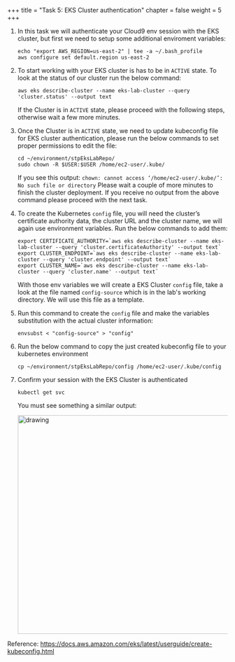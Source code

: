 +++ 
title = "Task 5: EKS Cluster authentication" 
chapter = false 
weight = 5 
+++

1. In this task we will authenticate your Cloud9 env session with the EKS cluster, but first we need to setup some additional enviroment variables:

	```
	echo "export AWS_REGION=us-east-2" | tee -a ~/.bash_profile
	aws configure set default.region us-east-2
	```

1. To start working with your EKS cluster is has to be in ```ACTIVE``` state. To look at the status of our cluster run the below command:

	```
	aws eks describe-cluster --name eks-lab-cluster --query 'cluster.status' --output text
	```

	If the Cluster is in ```ACTIVE``` state, please proceed with the following steps, otherwise wait a few more minutes.

1. Once the Cluster is in ```ACTIVE``` state, we need to update kubeconfig file for EKS cluster authentication, please run the below commands to set proper  permissions to edit the file:

	```
	cd ~/environment/stpEksLabRepo/
	sudo chown -R $USER:$USER /home/ec2-user/.kube/
	```

	If you see this output: `chown: cannot access ‘/home/ec2-user/.kube/’: No such file or directory`
	Please wait a couple of more minutes to finish the cluster deployment. If you receive no output from the above command please proceed with the next task.

1. To create the Kubernetes `config` file, you will need the cluster’s certificate authority data, the cluster URL and the cluster name, we will again use environment variables. Run the below commands to add them:

	```
	export CERTIFICATE_AUTHORITY=`aws eks describe-cluster --name eks-lab-cluster --query 'cluster.certificateAuthority' --output text`
	export CLUSTER_ENDPOINT=`aws eks describe-cluster --name eks-lab-cluster --query 'cluster.endpoint' --output text`
	export CLUSTER_NAME=`aws eks describe-cluster --name eks-lab-cluster --query 'cluster.name' --output text`
	```

	With those env variables we will create a EKS Cluster ```config``` file, take a look at the file named ```config-source``` which is in the lab's working directory. We will use this file as a template.

1. Run this command to create the ```config``` file and make the variables substitution with the actual cluster information:

	```
	envsubst < "config-source" > "config"
	```

1. Run the below command to copy the just created kubeconfig file to your kubernetes environment

	```
	cp ~/environment/stpEksLabRepo/config /home/ec2-user/.kube/config
	```

1. Confirm your session with the EKS Cluster is authenticated

	```
	kubectl get svc
	```

	You must see something a similar output:

	<img src="../readmeFiles/skitch.19.png" alt="drawing" width="500"/>

Reference: <a href="https://docs.aws.amazon.com/eks/latest/userguide/create-kubeconfig.html" target="_blank">https://docs.aws.amazon.com/eks/latest/userguide/create-kubeconfig.html</a>